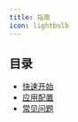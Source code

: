```yaml
---
title: 指南
icon: lightbulb
---
```


## 目录

- [快速开始](./getting-started.md)
- [应用配置](./configuration.md)
- [常见问题](./faq.md)
